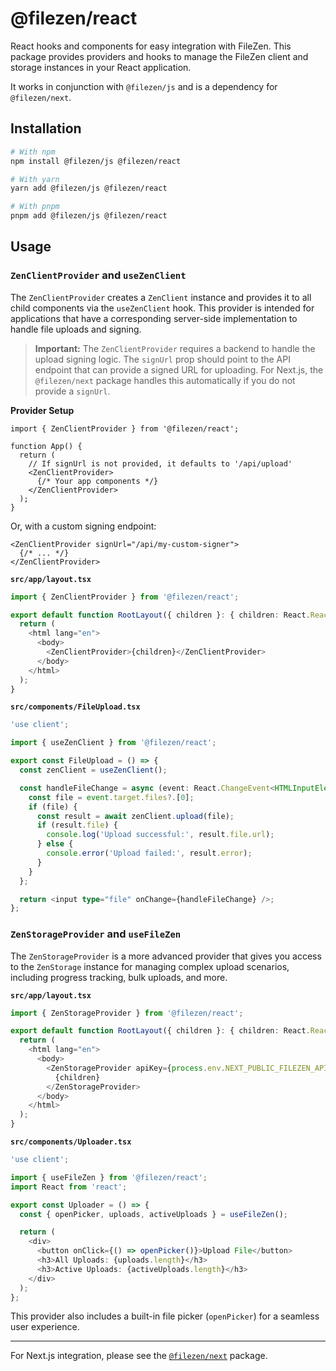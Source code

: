 # @filezen/react

React hooks and components for easy integration with FileZen. This package provides providers and hooks to manage the FileZen client and storage instances in your React application.

It works in conjunction with `@filezen/js` and is a dependency for `@filezen/next`.

## Installation

```bash
# With npm
npm install @filezen/js @filezen/react

# With yarn
yarn add @filezen/js @filezen/react

# With pnpm
pnpm add @filezen/js @filezen/react
```

## Usage

### `ZenClientProvider` and `useZenClient`

The `ZenClientProvider` creates a `ZenClient` instance and provides it to all child components via the `useZenClient` hook. This provider is intended for applications that have a corresponding server-side implementation to handle file uploads and signing.

> **Important:** The `ZenClientProvider` requires a backend to handle the upload signing logic. The `signUrl` prop should point to the API endpoint that can provide a signed URL for uploading. For Next.js, the `@filezen/next` package handles this automatically if you do not provide a `signUrl`.

**Provider Setup**
```tsx
import { ZenClientProvider } from '@filezen/react';

function App() {
  return (
    // If signUrl is not provided, it defaults to '/api/upload'
    <ZenClientProvider>
      {/* Your app components */}
    </ZenClientProvider>
  );
}
```

Or, with a custom signing endpoint:
```tsx
<ZenClientProvider signUrl="/api/my-custom-signer">
  {/* ... */}
</ZenClientProvider>
```

**`src/app/layout.tsx`**
```typescript
import { ZenClientProvider } from '@filezen/react';

export default function RootLayout({ children }: { children: React.ReactNode }) {
  return (
    <html lang="en">
      <body>
        <ZenClientProvider>{children}</ZenClientProvider>
      </body>
    </html>
  );
}
```

**`src/components/FileUpload.tsx`**
```typescript
'use client';

import { useZenClient } from '@filezen/react';

export const FileUpload = () => {
  const zenClient = useZenClient();

  const handleFileChange = async (event: React.ChangeEvent<HTMLInputElement>) => {
    const file = event.target.files?.[0];
    if (file) {
      const result = await zenClient.upload(file);
      if (result.file) {
        console.log('Upload successful:', result.file.url);
      } else {
        console.error('Upload failed:', result.error);
      }
    }
  };

  return <input type="file" onChange={handleFileChange} />;
};
```

### `ZenStorageProvider` and `useFileZen`

The `ZenStorageProvider` is a more advanced provider that gives you access to the `ZenStorage` instance for managing complex upload scenarios, including progress tracking, bulk uploads, and more.

**`src/app/layout.tsx`**
```typescript
import { ZenStorageProvider } from '@filezen/react';

export default function RootLayout({ children }: { children: React.ReactNode }) {
  return (
    <html lang="en">
      <body>
        <ZenStorageProvider apiKey={process.env.NEXT_PUBLIC_FILEZEN_API_KEY}>
          {children}
        </ZenStorageProvider>
      </body>
    </html>
  );
}
```

**`src/components/Uploader.tsx`**
```typescript
'use client';

import { useFileZen } from '@filezen/react';
import React from 'react';

export const Uploader = () => {
  const { openPicker, uploads, activeUploads } = useFileZen();

  return (
    <div>
      <button onClick={() => openPicker()}>Upload File</button>
      <h3>All Uploads: {uploads.length}</h3>
      <h3>Active Uploads: {activeUploads.length}</h3>
    </div>
  );
};
```

This provider also includes a built-in file picker (`openPicker`) for a seamless user experience.

---

For Next.js integration, please see the [`@filezen/next`](../filezen-next/README.md) package. 
